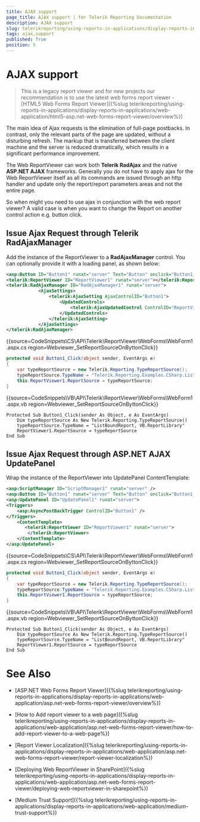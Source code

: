 ```yaml
---
title: AJAX support
page_title: AJAX support | for Telerik Reporting Documentation
description: AJAX support
slug: telerikreporting/using-reports-in-applications/display-reports-in-applications/web-application/asp.net-web-forms-report-viewer/ajax-support
tags: ajax,support
published: True
position: 5
---
```


# AJAX support



> This is a legacy report viewer and for new projects our recommendation is to use the latest web forms report viewer -           [HTML5 Web Forms Report Viewer]({%slug telerikreporting/using-reports-in-applications/display-reports-in-applications/web-application/html5-asp.net-web-forms-report-viewer/overview%})

The main idea of Ajax requests is the elimination of full-page postbacks. In contrast, only the relevant parts of the           page are updated, without a disturbing refresh. The markup that is transferred between the client machine and the server is reduced            dramatically, which results in a significant performance improvement.

The Web ReportViewer can work both __Telerik RadAjax__ and the native __ASP.NET AJAX__ frameworks.          Generally you do not have to apply ajax for the Web ReportViewer itself as all its commands are issued through an http handler          and update only the report/report parameters areas and not the entire page.

So when might you need to use ajax in conjunction with the web report viewer? A valid case is when you want to change the         Report on another control action e.g. button click.

## Issue Ajax Request through Telerik RadAjaxManager

Add the instance of the ReportViewer to a __RadAjaxManager__ control.                  You can optionally provide it with a loading panel, as shown below:             

    
````XML
<asp:Button ID="Button1" runat="server" Text="Button" onclick="Button1_Click" />
<telerik:ReportViewer ID="ReportViewer1" runat="server"></telerik:ReportViewer>
<telerik:RadAjaxManager ID="RadAjaxManager1" runat="server">
            <AjaxSettings>
                <telerik:AjaxSetting AjaxControlID="Button1">
                    <UpdatedControls>
                        <telerik:AjaxUpdatedControl ControlID="ReportViewer1"/>
                    </UpdatedControls>
                </telerik:AjaxSetting>
            </AjaxSettings>
</telerik:RadAjaxManager>
````
{{source=CodeSnippets\CS\API\Telerik\ReportViewer\WebForms\WebForm1.aspx.cs region=Webviewer_SetReportSourceOnByttonClick}}
````C#
protected void Button1_Click(object sender, EventArgs e)
{
    var typeReportSource = new Telerik.Reporting.TypeReportSource();
    typeReportSource.TypeName = "Telerik.Reporting.Examples.CSharp.ListBoundReport, CSharp.ReportLibrary";
    this.ReportViewer1.ReportSource = typeReportSource;
}
````
{{source=CodeSnippets\VB\API\Telerik\ReportViewer\WebForms\WebForm1.aspx.vb region=Webviewer_SetReportSourceOnByttonClick}}
````VB
Protected Sub Button1_Click(sender As Object, e As EventArgs)
    Dim typeReportSource As New Telerik.Reporting.TypeReportSource()
    typeReportSource.TypeName = "ListBoundReport, VB.ReportLibrary"
    ReportViewer1.ReportSource = typeReportSource
End Sub
````

## Issue Ajax Request through ASP.NET AJAX UpdatePanel

Wrap the instance of the ReportViewer into UpdatePanel ContentTemplate:

    
````XML
<asp:ScriptManager ID="ScriptManager1" runat="server" />
<asp:Button ID="Button1" runat="server" Text="Button" onclick="Button1_Click" />
<asp:UpdatePanel ID="UpdatePanel1" runat="server">
<Triggers>
    <asp:AsyncPostBackTrigger ControlID="Button1" />
</Triggers>
    <ContentTemplate>
       <telerik:ReportViewer ID="ReportViewer1" runat="server">
        </telerik:ReportViewer>
    </ContentTemplate>
</asp:UpdatePanel>
````
{{source=CodeSnippets\CS\API\Telerik\ReportViewer\WebForms\WebForm1.aspx.cs region=Webviewer_SetReportSourceOnByttonClick}}
````C#
protected void Button1_Click(object sender, EventArgs e)
{
    var typeReportSource = new Telerik.Reporting.TypeReportSource();
    typeReportSource.TypeName = "Telerik.Reporting.Examples.CSharp.ListBoundReport, CSharp.ReportLibrary";
    this.ReportViewer1.ReportSource = typeReportSource;
}
````
{{source=CodeSnippets\VB\API\Telerik\ReportViewer\WebForms\WebForm1.aspx.vb region=Webviewer_SetReportSourceOnByttonClick}}
````VB
Protected Sub Button1_Click(sender As Object, e As EventArgs)
    Dim typeReportSource As New Telerik.Reporting.TypeReportSource()
    typeReportSource.TypeName = "ListBoundReport, VB.ReportLibrary"
    ReportViewer1.ReportSource = typeReportSource
End Sub
````


# See Also

 

* [ASP.NET Web Forms Report Viewer]({%slug telerikreporting/using-reports-in-applications/display-reports-in-applications/web-application/asp.net-web-forms-report-viewer/overview%})

 

* [How to Add report viewer to a web page]({%slug telerikreporting/using-reports-in-applications/display-reports-in-applications/web-application/asp.net-web-forms-report-viewer/how-to-add-report-viewer-to-a-web-page%})

 

* [Report Viewer Localization]({%slug telerikreporting/using-reports-in-applications/display-reports-in-applications/web-application/asp.net-web-forms-report-viewer/report-viewer-localization%})

 

* [Deploying Web ReportViewer in SharePoint]({%slug telerikreporting/using-reports-in-applications/display-reports-in-applications/web-application/asp.net-web-forms-report-viewer/deploying-web-reportviewer-in-sharepoint%})

 

* [Medium Trust Support]({%slug telerikreporting/using-reports-in-applications/display-reports-in-applications/web-application/medium-trust-support%})

